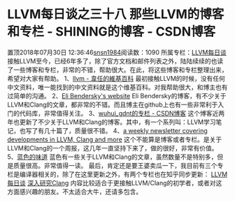 # LLVM每日谈之三十八  那些LLVM的博客和专栏 - SHINING的博客 - CSDN博客
置顶2018年07月30日 12:36:46[snsn1984](https://me.csdn.net/snsn1984)阅读数：1090
所属专栏：[LLVM每日谈](https://blog.csdn.net/column/details/llvm-study.html)
接触LLVM至今，已经6年多了，除了官方文档和邮件列表之外，陆陆续续的也读了一些博客和专栏，非常的不错，帮助很大。在此，将这些博客和专栏整理出来，希望对大家有帮助。
1、[llvm - 韋任的維基百科](https://people.cs.nctu.edu.tw/~chenwj/dokuwiki/doku.php?id=llvm)
最初接触LLVM的时候，没有任何中文资料，唯一能找到的中文资料就是这个维基百科。对我帮助很大，和博主也有过简单的沟通。
2、[Eli Bendersky's website](https://eli.thegreenplace.net/)
Eli Bendersky的博客，有不少关于LLVM和Clang的文章，都非常的不错。而且博主在github上也有一些非常利于入门的代码库，非常值得关注。
3、[wuhui_gdnt的专栏 - CSDN博客](https://blog.csdn.net/wuhui_gdnt)
这个博客近两年也更新了不少关于LLVM和Clang的博客。其中，有一个系列叫：LLVM学习笔记，也写了有几十篇了，质量很不错。
4、[a weekly newsletter covering developments in LLVM, Clang and more](http://llvmweekly.org/)
这个不能算是博客或者专栏。是关于LLVM和Clang的一个周报，这几年一直坚持下来了，做的很好，非常有价值。
5、[蓝色的味道](https://zhuanlan.zhihu.com/frozengene)
蓝色有一些关于LLVM和Clang的文章，虽然数量不是特别多，但是质量很高。非常值得一读。
最后，肯定还是要王婆卖瓜一下，我目前有三个专栏是编译器相关的，除了在这里更新之外，有两个专栏也在知乎同步更新：
[LLVM每日谈](https://zhuanlan.zhihu.com/llvm-clang)
[深入研究Clang](https://zhuanlan.zhihu.com/clang)
内容比较适合于更接触LLVM/Clang的初学者，或者对这方面感兴趣的朋友。不太适合大牛，还请多包含。
